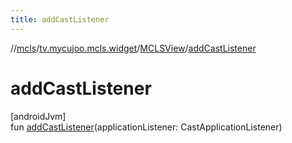 ```yaml
---
title: addCastListener
---
```

//[mcls](../../../index.html)/[tv.mycujoo.mcls.widget](../index.html)/[MCLSView](index.html)/[addCastListener](add-cast-listener.html)



# addCastListener



[androidJvm]\
fun [addCastListener](add-cast-listener.html)(applicationListener: CastApplicationListener)




